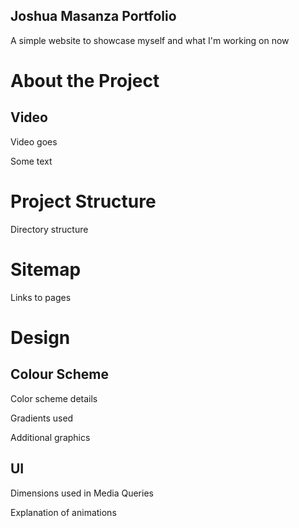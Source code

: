 Joshua Masanza Portfolio
---

A simple website to showcase myself and what I'm working on now

# About the Project

## Video
Video goes

Some text

# Project Structure

Directory structure

# Sitemap

Links to pages

# Design

## Colour Scheme

Color scheme details

Gradients used

Additional graphics

## UI

Dimensions used in Media Queries

Explanation of animations